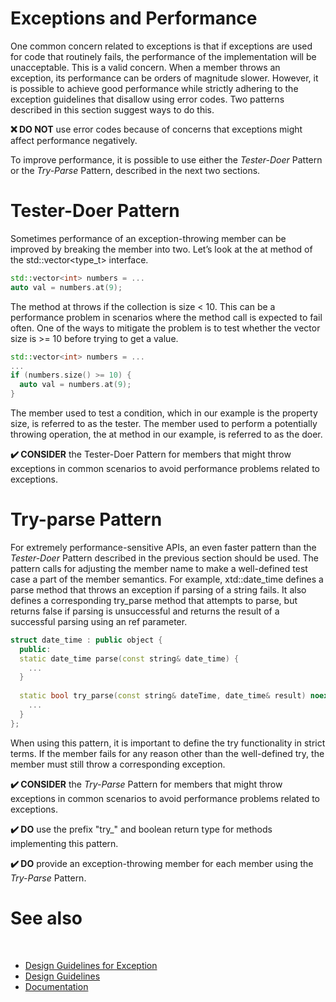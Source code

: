 # Exceptions and Performance

One common concern related to exceptions is that if exceptions are used for code that routinely fails, the performance of the implementation will be unacceptable. This is a valid concern. When a member throws an exception, its performance can be orders of magnitude slower. However, it is possible to achieve good performance while strictly adhering to the exception guidelines that disallow using error codes. Two patterns described in this section suggest ways to do this.

**❌ DO NOT** use error codes because of concerns that exceptions might affect performance negatively.

To improve performance, it is possible to use either the *Tester-Doer* Pattern or the *Try-Parse* Pattern, described in the next two sections.

# Tester-Doer Pattern

Sometimes performance of an exception-throwing member can be improved by breaking the member into two. Let’s look at the at method of the std::vector\<type_t> interface.

```cpp
std::vector<int> numbers = ...
auto val = numbers.at(9);
```

The method at throws if the collection is size < 10. This can be a performance problem in scenarios where the method call is expected to fail often. One of the ways to mitigate the problem is to test whether the vector size is >= 10 before trying to get a value.

```cpp
std::vector<int> numbers = ...
...
if (numbers.size() >= 10) {
  auto val = numbers.at(9);
}
```

The member used to test a condition, which in our example is the property size, is referred to as the tester. The member used to perform a potentially throwing operation, the at method in our example, is referred to as the doer.

**✔️ CONSIDER** the Tester-Doer Pattern for members that might throw exceptions in common scenarios to avoid performance problems related to exceptions.

# Try-parse Pattern

For extremely performance-sensitive APIs, an even faster pattern than the *Tester-Doer* Pattern described in the previous section should be used. The pattern calls for adjusting the member name to make a well-defined test case a part of the member semantics. For example, xtd::date_time defines a parse method that throws an exception if parsing of a string fails. It also defines a corresponding try_parse method that attempts to parse, but returns false if parsing is unsuccessful and returns the result of a successful parsing using an ref parameter.

```cpp
struct date_time : public object {
  public:
  static date_time parse(const string& date_time) {
    ...
  }
  
  static bool try_parse(const string& dateTime, date_time& result) noexcept {
    ...
  }
};
```

When using this pattern, it is important to define the try functionality in strict terms. If the member fails for any reason other than the well-defined try, the member must still throw a corresponding exception.

**✔️ CONSIDER** the *Try-Parse* Pattern for members that might throw exceptions in common scenarios to avoid performance problems related to exceptions.

**✔️ DO** use the prefix "try_" and boolean return type for methods implementing this pattern.

**✔️ DO** provide an exception-throwing member for each member using the *Try-Parse* Pattern.

# See also
​
* [Design Guidelines for Exception](/docs/documentation/design_guidelines/design_guidelines_for_exception)
* [Design Guidelines](/docs/documentation/design_guidelines)
* [Documentation](/docs/documentation)
